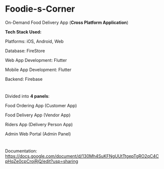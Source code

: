 # Foodie-s-Corner
On-Demand Food Delivery App (**Cross Platform Application**)


**Tech Stack Used:**

Platforms: iOS, Android, Web

Database: FireStore

Web App Development: Flutter

Mobile App Development: Flutter

Backend: Firebase

#

Divided into **4 panels**:

Food Ordering App (Customer App)

Food Delivery App (Vendor App)

Riders App (Delivery Person App)

Admin Web Portal (Admin Panel)

#

Documentation: https://docs.google.com/document/d/130Mh4SuKFNgUUtTtgepTgRO2qC4CpHqZe0cpCrojRjQ/edit?usp=sharing

